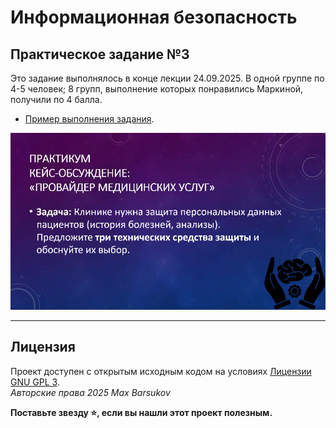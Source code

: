 # Информационная безопасность

## Практическое задание №3

Это задание выполнялось в конце лекции 24.09.2025. В одной группе по 4-5 человек; 8 групп, выполнение которых понравились Маркиной, получили по 4 балла.

- [Пример выполнения задания](./ИБ%20прак%20клиника.pdf).

![Задание №1](./задание1.png)

---

## Лицензия <a name="license"></a>

Проект доступен с открытым исходным кодом на условиях [Лицензии GNU GPL 3](https://opensource.org/license/gpl-3-0/). \
*Авторские права 2025 Max Barsukov*

**Поставьте звезду :star:, если вы нашли этот проект полезным.**
